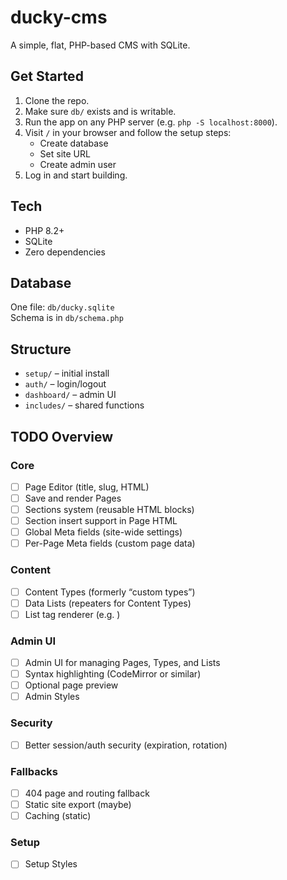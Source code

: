 # ducky-cms

A simple, flat, PHP-based CMS with SQLite.

## Get Started

1. Clone the repo.
2. Make sure `db/` exists and is writable.
3. Run the app on any PHP server (e.g. `php -S localhost:8000`).
4. Visit `/` in your browser and follow the setup steps:
   - Create database
   - Set site URL
   - Create admin user
5. Log in and start building.

## Tech

- PHP 8.2+
- SQLite
- Zero dependencies

## Database

One file: `db/ducky.sqlite`  
Schema is in `db/schema.php`

## Structure

- `setup/` – initial install
- `auth/` – login/logout
- `dashboard/` – admin UI
- `includes/` – shared functions

## TODO Overview

### Core
- [ ] Page Editor (title, slug, HTML)
- [ ] Save and render Pages
- [ ] Sections system (reusable HTML blocks)
- [ ] Section insert support in Page HTML
- [ ] Global Meta fields (site-wide settings)
- [ ] Per-Page Meta fields (custom page data)

### Content
- [ ] Content Types (formerly “custom types”)
- [ ] Data Lists (repeaters for Content Types)
- [ ] List tag renderer (e.g. <data-list type="events" />)

### Admin UI
- [ ] Admin UI for managing Pages, Types, and Lists
- [ ] Syntax highlighting (CodeMirror or similar)
- [ ] Optional page preview
- [ ] Admin Styles

### Security
- [ ] Better session/auth security (expiration, rotation)

### Fallbacks
- [ ] 404 page and routing fallback
- [ ] Static site export (maybe)
- [ ] Caching (static)

### Setup
- [ ] Setup Styles